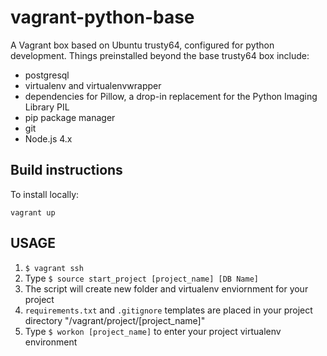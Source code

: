 vagrant-python-base
===================

A Vagrant box based on Ubuntu trusty64, configured for python development.
Things preinstalled beyond the base trusty64 box include:

* postgresql
* virtualenv and virtualenvwrapper
* dependencies for Pillow, a drop-in replacement for the Python Imaging Library PIL
* pip package manager
* git
* Node.js 4.x

Build instructions
------------------
To install locally:

    vagrant up

USAGE
-----
1. `$ vagrant ssh`
2. Type `$ source start_project [project_name] [DB Name]`
3. The script will create new folder and virtualenv enviornment for your project
4. `requirements.txt` and `.gitignore` templates are placed in your project directory "/vagrant/project/[project_name]"
5. Type `$ workon [project_name]` to enter your project virtualenv environment
